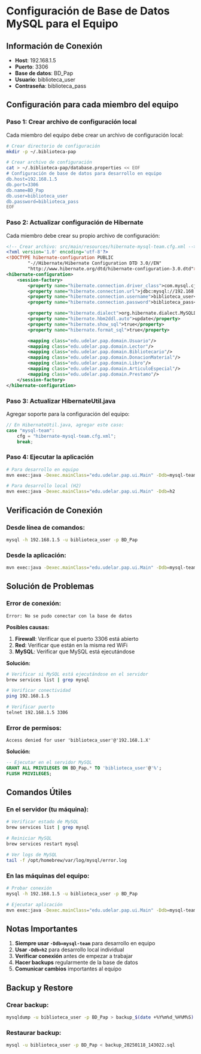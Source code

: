 # Configuración de Base de Datos MySQL para el Equipo

## Información de Conexión

- **Host**: 192.168.1.5
- **Puerto**: 3306
- **Base de datos**: BD_Pap
- **Usuario**: biblioteca_user
- **Contraseña**: biblioteca_pass

## Configuración para cada miembro del equipo

### Paso 1: Crear archivo de configuración local

Cada miembro del equipo debe crear un archivo de configuración local:

```bash
# Crear directorio de configuración
mkdir -p ~/.biblioteca-pap

# Crear archivo de configuración
cat > ~/.biblioteca-pap/database.properties << EOF
# Configuración de base de datos para desarrollo en equipo
db.host=192.168.1.5
db.port=3306
db.name=BD_Pap
db.user=biblioteca_user
db.password=biblioteca_pass
EOF
```

### Paso 2: Actualizar configuración de Hibernate

Cada miembro debe crear su propio archivo de configuración:

```xml
<!-- Crear archivo: src/main/resources/hibernate-mysql-team.cfg.xml -->
<?xml version='1.0' encoding='utf-8'?>
<!DOCTYPE hibernate-configuration PUBLIC
        "-//Hibernate/Hibernate Configuration DTD 3.0//EN"
        "http://www.hibernate.org/dtd/hibernate-configuration-3.0.dtd">
<hibernate-configuration>
    <session-factory>
        <property name="hibernate.connection.driver_class">com.mysql.cj.jdbc.Driver</property>
        <property name="hibernate.connection.url">jdbc:mysql://192.168.1.5:3306/BD_Pap?useSSL=false&amp;allowPublicKeyRetrieval=true&amp;serverTimezone=UTC</property>
        <property name="hibernate.connection.username">biblioteca_user</property>
        <property name="hibernate.connection.password">biblioteca_pass</property>

        <property name="hibernate.dialect">org.hibernate.dialect.MySQLDialect</property>
        <property name="hibernate.hbm2ddl.auto">update</property>
        <property name="hibernate.show_sql">true</property>
        <property name="hibernate.format_sql">true</property>

        <mapping class="edu.udelar.pap.domain.Usuario"/>
        <mapping class="edu.udelar.pap.domain.Lector"/>
        <mapping class="edu.udelar.pap.domain.Bibliotecario"/>
        <mapping class="edu.udelar.pap.domain.DonacionMaterial"/>
        <mapping class="edu.udelar.pap.domain.Libro"/>
        <mapping class="edu.udelar.pap.domain.ArticuloEspecial"/>
        <mapping class="edu.udelar.pap.domain.Prestamo"/>
    </session-factory>
</hibernate-configuration>
```

### Paso 3: Actualizar HibernateUtil.java

Agregar soporte para la configuración del equipo:

```java
// En HibernateUtil.java, agregar este caso:
case "mysql-team":
    cfg = "hibernate-mysql-team.cfg.xml";
    break;
```

### Paso 4: Ejecutar la aplicación

```bash
# Para desarrollo en equipo
mvn exec:java -Dexec.mainClass="edu.udelar.pap.ui.Main" -Ddb=mysql-team

# Para desarrollo local (H2)
mvn exec:java -Dexec.mainClass="edu.udelar.pap.ui.Main" -Ddb=h2
```

## Verificación de Conexión

### Desde línea de comandos:
```bash
mysql -h 192.168.1.5 -u biblioteca_user -p BD_Pap
```

### Desde la aplicación:
```bash
mvn exec:java -Dexec.mainClass="edu.udelar.pap.ui.Main" -Ddb=mysql-team
```

## Solución de Problemas

### Error de conexión:
```
Error: No se pudo conectar con la base de datos
```

**Posibles causas:**
1. **Firewall**: Verificar que el puerto 3306 está abierto
2. **Red**: Verificar que están en la misma red WiFi
3. **MySQL**: Verificar que MySQL está ejecutándose

**Solución:**
```bash
# Verificar si MySQL está ejecutándose en el servidor
brew services list | grep mysql

# Verificar conectividad
ping 192.168.1.5

# Verificar puerto
telnet 192.168.1.5 3306
```

### Error de permisos:
```
Access denied for user 'biblioteca_user'@'192.168.1.X'
```

**Solución:**
```sql
-- Ejecutar en el servidor MySQL
GRANT ALL PRIVILEGES ON BD_Pap.* TO 'biblioteca_user'@'%';
FLUSH PRIVILEGES;
```

## Comandos Útiles

### En el servidor (tu máquina):
```bash
# Verificar estado de MySQL
brew services list | grep mysql

# Reiniciar MySQL
brew services restart mysql

# Ver logs de MySQL
tail -f /opt/homebrew/var/log/mysql/error.log
```

### En las máquinas del equipo:
```bash
# Probar conexión
mysql -h 192.168.1.5 -u biblioteca_user -p BD_Pap

# Ejecutar aplicación
mvn exec:java -Dexec.mainClass="edu.udelar.pap.ui.Main" -Ddb=mysql-team
```

## Notas Importantes

1. **Siempre usar `-Ddb=mysql-team`** para desarrollo en equipo
2. **Usar `-Ddb=h2`** para desarrollo local individual
3. **Verificar conexión** antes de empezar a trabajar
4. **Hacer backups** regularmente de la base de datos
5. **Comunicar cambios** importantes al equipo

## Backup y Restore

### Crear backup:
```bash
mysqldump -u biblioteca_user -p BD_Pap > backup_$(date +%Y%m%d_%H%M%S).sql
```

### Restaurar backup:
```bash
mysql -u biblioteca_user -p BD_Pap < backup_20250118_143022.sql
```
